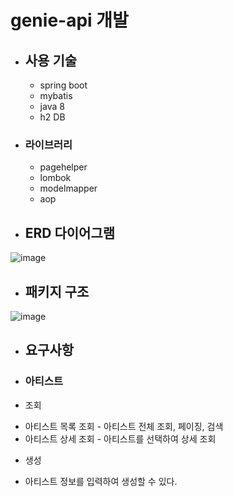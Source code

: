 # genie-api 개발
* ## 사용 기술
  * spring boot
  * mybatis
  * java 8
  * h2 DB
* ### 라이브러리
  * pagehelper
  * lombok
  * modelmapper
  * aop

* ## ERD 다이어그램
![image](https://user-images.githubusercontent.com/87063007/196070922-7440042b-e392-4516-8260-1838e1addf0c.png)

* ## 패키지 구조
![image](https://user-images.githubusercontent.com/87063007/196071262-9a5dd858-f26e-409d-97f3-e7af6dd7bdc5.png)

* ## 요구사항
 * ### 아티스트
  * 조회
   + 아티스트 목록 조회 - 아티스트 전체 조회, 페이징, 검색
   + 아티스트 상세 조회 - 아티스트를 선택하여 상세 조회
  * 생성
   + 아티스트 정보를 입력하여 생성할 수 있다.
